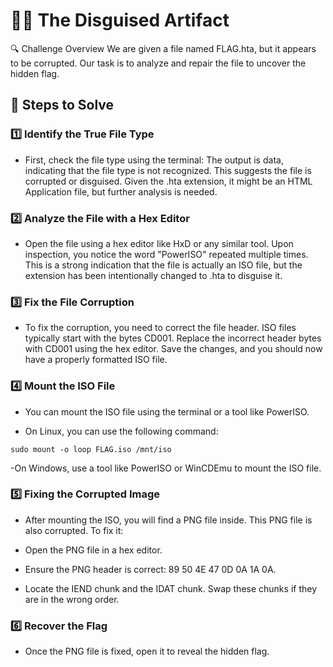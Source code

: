 # 🕵️‍♂️ The Disguised Artifact
🔍 Challenge Overview
We are given a file named FLAG.hta, but it appears to be corrupted. Our task is to analyze and repair the file to uncover the hidden flag.

## 📌 Steps to Solve
### 1️⃣ Identify the True File Type
- First, check the file type using the terminal:
The output is data, indicating that the file type is not recognized. This suggests the file is corrupted or disguised. Given the .hta extension, it might be an HTML Application file, but further analysis is needed.

### 2️⃣ Analyze the File with a Hex Editor
- Open the file using a hex editor like HxD or any similar tool. Upon inspection, you notice the word "PowerISO" repeated multiple times. This is a strong indication that the file is actually an ISO file, but the extension has been intentionally changed to .hta to disguise it.

### 3️⃣ Fix the File Corruption
- To fix the corruption, you need to correct the file header. ISO files typically start with the bytes CD001. Replace the incorrect header bytes with CD001 using the hex editor. Save the changes, and you should now have a properly formatted ISO file.

### 4️⃣ Mount the ISO File
- You can mount the ISO file using the terminal or a tool like PowerISO.

- On Linux, you can use the following command:
```
sudo mount -o loop FLAG.iso /mnt/iso
```
-On Windows, use a tool like PowerISO or WinCDEmu to mount the ISO file.

### 5️⃣ Fixing the Corrupted Image
- After mounting the ISO, you will find a PNG file inside. This PNG file is also corrupted. To fix it:

- Open the PNG file in a hex editor.

- Ensure the PNG header is correct: 89 50 4E 47 0D 0A 1A 0A.

- Locate the IEND chunk and the IDAT chunk. Swap these chunks if they are in the wrong order.

### 6️⃣ Recover the Flag
- Once the PNG file is fixed, open it to reveal the hidden flag.
